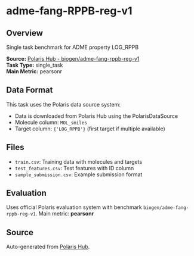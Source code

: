 # adme-fang-RPPB-reg-v1

## Overview

Single task benchmark for ADME property LOG_RPPB

**Source:** [Polaris Hub - biogen/adme-fang-rppb-reg-v1](https://polarishub.io)  
**Task Type:** single_task  
**Main Metric:** pearsonr

## Data Format

This task uses the Polaris data source system:
- Data is downloaded from Polaris Hub using the PolarisDataSource
- Molecule column: `MOL_smiles`
- Target column: `{'LOG_RPPB'}` (first target if multiple available)

## Files

- `train.csv`: Training data with molecules and targets
- `test_features.csv`: Test features with ID column
- `sample_submission.csv`: Example submission format

## Evaluation

Uses official Polaris evaluation system with benchmark `biogen/adme-fang-rppb-reg-v1`.
Main metric: **pearsonr**

## Source

Auto-generated from [Polaris Hub](https://polarishub.io/).
